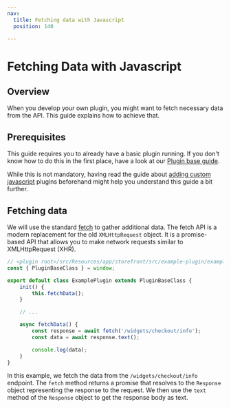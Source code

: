 ```yaml
---
nav:
  title: Fetching data with Javascript
  position: 140

---
```


# Fetching Data with Javascript

## Overview

When you develop your own plugin, you might want to fetch necessary data from the API. This guide explains how to achieve that.

## Prerequisites

This guide requires you to already have a basic plugin running. If you don't know how to do this in the first place, have a look at our [Plugin base guide](../plugin-base-guide).

While this is not mandatory, having read the guide about [adding custom javascript](add-custom-javascript) plugins beforehand might help you understand this guide a bit further.

## Fetching data

We will use the standard [fetch](https://developer.mozilla.org/en-US/docs/Web/API/Fetch_API) to gather additional data. The fetch API is a modern replacement for the old `XMLHttpRequest` object. It is a promise-based API that allows you to make network requests similar to XMLHttpRequest (XHR).

```javascript
// <plugin root>/src/Resources/app/storefront/src/example-plugin/example-plugin.plugin.js
const { PluginBaseClass } = window;

export default class ExamplePlugin extends PluginBaseClass {
    init() {
        this.fetchData();
    }

    // ...

    async fetchData() {
        const response = await fetch('/widgets/checkout/info');
        const data = await response.text();

        console.log(data);
    }
}
```

In this example, we fetch the data from the `/widgets/checkout/info` endpoint. The `fetch` method returns a promise that resolves to the `Response` object representing the response to the request. We then use the `text` method of the `Response` object to get the response body as text.
